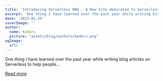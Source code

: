 ```yaml
---
title: 'Introducing Serverless DNA - A New Site dedicated to Serverless!'
excerpt: 'One thing I have learned over the past year while writing blog articles on Serverless to help people...'
date: '2023-01-29'
coverImage: ''
author:
  name: Koders
  picture: "assets/blog/authors/koders.png"
ogImage:
  url: ''
---
```


One thing I have learned over the past year while writing blog articles on Serverless to help people...

[Read more](https://dev.to/aws-builders/introducing-serverless-dna-a-new-site-dedicated-to-serverless-38mi)
